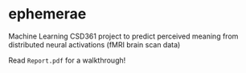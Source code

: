 # ephemerae

Machine Learning CSD361 project to predict perceived meaning from distributed neural activations (fMRI brain scan data)

Read `Report.pdf` for a walkthrough!
